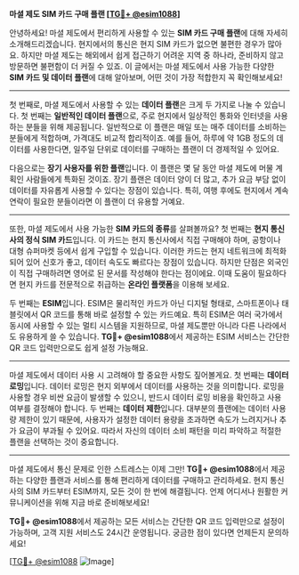 **마셜 제도 SIM 카드 구매 플랜 [[TG💪+ @esim1088](https://t.me/s/esim1088)]**

안녕하세요! 마셜 제도에서 편리하게 사용할 수 있는 **SIM 카드 구매 플랜**에 대해 자세히 소개해드리겠습니다. 현지에서의 통신은 현지 SIM 카드가 없으면 불편한 경우가 많아요. 하지만 마셜 제도는 해외에서 쉽게 접근하기 어려운 지역 중 하나라, 준비하지 않고 방문하면 불편함이 더 커질 수 있죠. 이 글에서는 마셜 제도에서 사용 가능한 다양한 **SIM 카드 및 데이터 플랜**에 대해 알아보며, 어떤 것이 가장 적합한지 꼭 확인해보세요!

---

첫 번째로, 마셜 제도에서 사용할 수 있는 **데이터 플랜**은 크게 두 가지로 나눌 수 있습니다. 첫 번째는 **일반적인 데이터 플랜**으로, 주로 현지에서 일상적인 통화와 인터넷을 사용하는 분들을 위해 제공됩니다. 일반적으로 이 플랜은 매일 또는 매주 데이터를 소비하는 분들에게 적합하며, 가격대도 비교적 합리적이죠. 예를 들어, 하루에 약 1GB 정도의 데이터를 사용한다면, 일주일 단위로 데이터를 구매하는 플랜이 더 경제적일 수 있어요.

다음으로는 **장기 사용자를 위한 플랜**입니다. 이 플랜은 몇 달 동안 마셜 제도에 머물 계획인 사람들에게 특화된 것이죠. 장기 플랜은 데이터 양이 더 많고, 추가 요금 부담 없이 데이터를 자유롭게 사용할 수 있다는 장점이 있습니다. 특히, 여행 후에도 현지에서 계속 연락이 필요한 분들이라면 이 플랜이 더 유용할 거예요.

---

또한, 마셜 제도에서 사용 가능한 **SIM 카드의 종류**를 살펴볼까요? 첫 번째는 **현지 통신사의 정식 SIM 카드**입니다. 이 카드는 현지 통신사에서 직접 구매해야 하며, 공항이나 대형 슈퍼마켓 등에서 쉽게 구입할 수 있습니다. 이러한 카드는 현지 네트워크에 최적화되어 있어 신호가 좋고, 데이터 속도도 빠르다는 장점이 있습니다. 하지만 단점은 외국인이 직접 구매하려면 영어로 된 문서를 작성해야 한다는 점이에요. 이때 도움이 필요하다면 현지 카드를 전문적으로 취급하는 **온라인 플랫폼**을 이용해 보세요.

두 번째는 **ESIM**입니다. ESIM은 물리적인 카드가 아닌 디지털 형태로, 스마트폰이나 태블릿에서 QR 코드를 통해 바로 설정할 수 있는 카드예요. 특히 ESIM은 여러 국가에서 동시에 사용할 수 있는 멀티 시스템을 지원하므로, 마셜 제도뿐만 아니라 다른 나라에서도 유용하게 쓸 수 있습니다. **TG💪+ @esim1088**에서 제공하는 ESIM 서비스는 간단한 QR 코드 입력만으로도 쉽게 설정 가능해요.

---

마셜 제도에서 데이터 사용 시 고려해야 할 중요한 사항도 짚어볼게요. 첫 번째는 **데이터 로밍**입니다. 데이터 로밍은 현지 외부에서 데이터를 사용하는 것을 의미합니다. 로밍을 사용할 경우 비싼 요금이 발생할 수 있으니, 반드시 데이터 로밍 비용을 확인하고 사용 여부를 결정해야 합니다. 두 번째는 **데이터 제한**입니다. 대부분의 플랜에는 데이터 사용량 제한이 있기 때문에, 사용자가 설정한 데이터 용량을 초과하면 속도가 느려지거나 추가 요금이 부과될 수 있어요. 따라서 자신의 데이터 소비 패턴을 미리 파악하고 적절한 플랜을 선택하는 것이 중요합니다.

---

마셜 제도에서 통신 문제로 인한 스트레스는 이제 그만! **TG💪+ @esim1088**에서 제공하는 다양한 플랜과 서비스를 통해 편리하게 데이터를 구매하고 관리하세요. 현지 통신사의 SIM 카드부터 ESIM까지, 모든 것이 한 번에 해결됩니다. 언제 어디서나 원활한 커뮤니케이션을 위해 지금 바로 준비해보세요!

**TG💪+ @esim1088**에서 제공하는 모든 서비스는 간단한 QR 코드 입력만으로 설정이 가능하며, 고객 지원 서비스도 24시간 운영됩니다. 궁금한 점이 있다면 언제든지 문의하세요! 

[[TG💪+ @esim1088](https://t.me/s/esim1088) ![Image](https://i.postimg.cc/Y0z9fWf4/image.png)]
